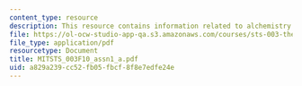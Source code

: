 ```yaml
---
content_type: resource
description: This resource contains information related to alchemistry.
file: https://ol-ocw-studio-app-qa.s3.amazonaws.com/courses/sts-003-the-rise-of-modern-science-fall-2010/a829a239cc52fb05fbcf8f8e7edfe24e_MITSTS_003F10_assn1_a.pdf
file_type: application/pdf
resourcetype: Document
title: MITSTS_003F10_assn1_a.pdf
uid: a829a239-cc52-fb05-fbcf-8f8e7edfe24e
---
```

